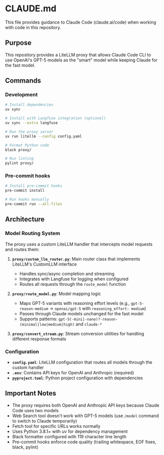 # CLAUDE.md

This file provides guidance to Claude Code (claude.ai/code) when working with code in this repository.

## Purpose

This repository provides a LiteLLM proxy that allows Claude Code CLI to use OpenAI's GPT-5 models as the "smart" model while keeping Claude for the fast model.

## Commands

### Development

```bash
# Install dependencies
uv sync

# Install with Langfuse integration (optional)
uv sync --extra langfuse

# Run the proxy server
uv run litellm --config config.yaml

# Format Python code
black proxy/

# Run linting
pylint proxy/
```

### Pre-commit hooks

```bash
# Install pre-commit hooks
pre-commit install

# Run hooks manually
pre-commit run --all-files
```

## Architecture

### Model Routing System

The proxy uses a custom LiteLLM handler that intercepts model requests and routes them:

1. **`proxy/custom_llm_router.py`**: Main router class that implements LiteLLM's CustomLLM interface
   - Handles sync/async completion and streaming
   - Integrates with Langfuse for logging when configured
   - Routes all requests through the `route_model` function

2. **`proxy/route_model.py`**: Model mapping logic
   - Maps GPT-5 variants with reasoning effort levels (e.g., `gpt-5-reason-medium` → `openai/gpt-5` with `reasoning_effort: medium`)
   - Passes through Claude models unchanged for the fast model
   - Supports patterns: `gpt-5(-mini|-nano)?-reason-(minimal|low|medium|high)` and `claude-*`

3. **`proxy/convert_stream.py`**: Stream conversion utilities for handling different response formats

### Configuration

- **`config.yaml`**: LiteLLM configuration that routes all models through the custom handler
- **`.env`**: Contains API keys for OpenAI and Anthropic (required)
- **`pyproject.toml`**: Python project configuration with dependencies

## Important Notes

- The proxy requires both OpenAI and Anthropic API keys because Claude Code uses two models
- Web Search tool doesn't work with GPT-5 models (use `/model` command to switch to Claude temporarily)
- Fetch tool for specific URLs works normally
- Uses Python 3.8.1+ with uv for dependency management
- Black formatter configured with 119 character line length
- Pre-commit hooks enforce code quality (trailing whitespace, EOF fixes, black, pylint)
